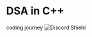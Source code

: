 # DSA in C++
coding journey
![Discord Shield](https://discordapp.com/api/guilds/127498813903601664/widget.png?style=shield)
